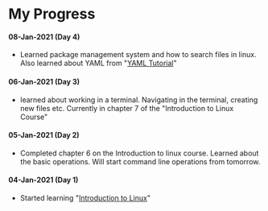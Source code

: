 # My Progress

#### 08-Jan-2021 (Day 4)
- Learned package management system and how to search files in linux. Also learned about YAML from "[YAML Tutorial](https://youtu.be/1uFVr15xDGg)"

#### 06-Jan-2021 (Day 3)
- learned about working in a terminal. Navigating in the terminal, creating new files etc. Currently in chapter 7 of the "Introduction to Linux Course"
#### 05-Jan-2021 (Day 2)
- Completed chapter 6 on the Introduction to linux course. Learned about the basic operations. Will start command line operations from tomorrow.
#### 04-Jan-2021 (Day 1)
- Started learning "[Introduction to Linux](https://www.edx.org/course/introduction-to-linux)"
